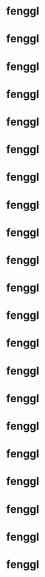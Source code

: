 # fenggl
# fenggl
# fenggl
# fenggl
# fenggl
# fenggl
# fenggl
# fenggl
# fenggl
# fenggl
# fenggl
# fenggl
# fenggl
# fenggl
# fenggl
# fenggl
# fenggl
# fenggl
# fenggl
# fenggl
# fenggl
